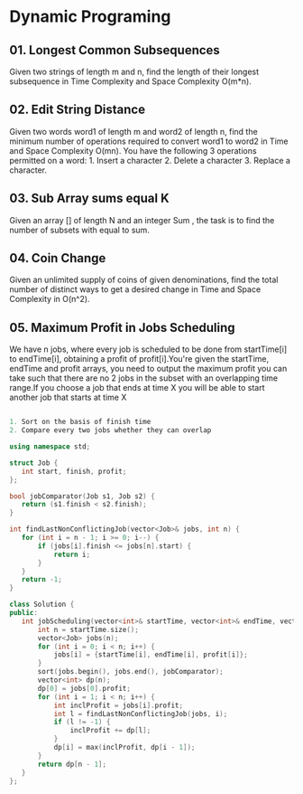 # Dynamic Programing
## 01. Longest Common Subsequences
Given two strings of length m and n, find the length of their longest subsequence in Time Complexity and Space Complexity O(m*n).
## 02. Edit String Distance
Given two words word1 of length m and word2 of length n, find the minimum number of operations required to convert word1 to word2 in Time and Space Complexity O(mn). You have the following 3 operations permitted on a word: 1. Insert a character 2. Delete a character 3. Replace a character.
## 03. Sub Array sums equal K
Given an array [] of length N and an integer Sum , the task is to find the number of subsets with equal to sum. 
## 04. Coin Change
Given an unlimited supply of coins of given denominations, find the total number of distinct ways to get a desired change in Time and Space Complexity in O(n^2).
## 05. Maximum Profit in Jobs Scheduling
 We have n jobs, where every job is scheduled to be done from startTime[i] to endTime[i], obtaining a profit of profit[i].You're given the startTime, endTime and profit arrays, you need to output the maximum profit you can take such that there are no 2 jobs in the subset with an overlapping time range.If you choose a job that ends at time X you will be able to start another job that starts at time X
 ```cpp

1. Sort on the basis of finish time
2. Compare every two jobs whether they can overlap

using namespace std;

struct Job {
    int start, finish, profit;
};

bool jobComparator(Job s1, Job s2) {
    return (s1.finish < s2.finish);
}

int findLastNonConflictingJob(vector<Job>& jobs, int n) {
    for (int i = n - 1; i >= 0; i--) {
        if (jobs[i].finish <= jobs[n].start) {
            return i;
        }
    }
    return -1;
}

class Solution {
public:
    int jobScheduling(vector<int>& startTime, vector<int>& endTime, vector<int>& profit) {
        int n = startTime.size();
        vector<Job> jobs(n);
        for (int i = 0; i < n; i++) {
            jobs[i] = {startTime[i], endTime[i], profit[i]};
        }
        sort(jobs.begin(), jobs.end(), jobComparator);
        vector<int> dp(n);
        dp[0] = jobs[0].profit;
        for (int i = 1; i < n; i++) {
            int inclProfit = jobs[i].profit;
            int l = findLastNonConflictingJob(jobs, i);
            if (l != -1) {
                inclProfit += dp[l];
            }
            dp[i] = max(inclProfit, dp[i - 1]);
        }
        return dp[n - 1];
    }
};

 ```